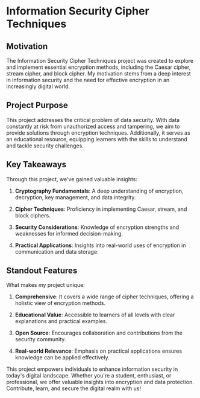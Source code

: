 # Information Security Cipher Techniques

## Motivation
The Information Security Cipher Techniques project was created to explore and implement essential encryption methods, including the Caesar cipher, stream cipher, and block cipher. My motivation stems from a deep interest in information security and the need for effective encryption in an increasingly digital world.

## Project Purpose
This project addresses the critical problem of data security. With data constantly at risk from unauthorized access and tampering, we aim to provide solutions through encryption techniques. Additionally, it serves as an educational resource, equipping learners with the skills to understand and tackle security challenges.

## Key Takeaways
Through this project, we've gained valuable insights:

1. **Cryptography Fundamentals**: A deep understanding of encryption, decryption, key management, and data integrity.

2. **Cipher Techniques**: Proficiency in implementing Caesar, stream, and block ciphers.

3. **Security Considerations**: Knowledge of encryption strengths and weaknesses for informed decision-making.

4. **Practical Applications**: Insights into real-world uses of encryption in communication and data storage.

## Standout Features
What makes my project unique:

1. **Comprehensive**: It covers a wide range of cipher techniques, offering a holistic view of encryption methods.

2. **Educational Value**: Accessible to learners of all levels with clear explanations and practical examples.

3. **Open Source**: Encourages collaboration and contributions from the security community.

4. **Real-world Relevance**: Emphasis on practical applications ensures knowledge can be applied effectively.

This project empowers individuals to enhance information security in today's digital landscape. Whether you're a student, enthusiast, or professional, we offer valuable insights into encryption and data protection. Contribute, learn, and secure the digital realm with us!
